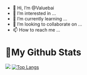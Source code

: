 - 👋 Hi, I’m @Valuebai
- 👀 I’m interested in ...
- 🌱 I’m currently learning ...
- 💞️ I’m looking to collaborate on ...
- 📫 How to reach me ...

<!---
Valuebai/Valuebai is a ✨ special ✨ repository because its `README.md` (this file) appears on your GitHub profile.
You can click the Preview link to take a look at your changes.
--->
<h1 align= "left"><b>🌈My Github Stats</b></h1>

![](https://github-readme-stats.vercel.app/api?username=Valuebai&theme=github_dark)
[![Top Langs](https://github-readme-stats.vercel.app/api/top-langs/?username=Valuebai)](https://github.com/anuraghazra/github-readme-stats)
